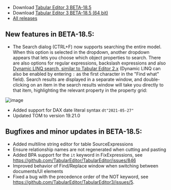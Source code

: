 ﻿- Download [Tabular Editor 3 BETA-18.5](https://cdn.tabulareditor.com/files/TabularEditor.3.BETA-18.5.x86.msi)
- Download [Tabular Editor 3 BETA-18.5 (64 bit)](https://cdn.tabulareditor.com/files/TabularEditor.3.BETA-18.5.x64.msi)
- [All releases](https://docs.tabulareditor.com/projects/te3/en/latest/downloads.html)

## New features in BETA-18.5:

- The Search dialog (CTRL+F) now supports searching the entire model. When this option is selected in the dropdown, another dropdown appears that lets you choose which object properties to search. There are also options for regular expressions, backslash expressions and also [Dynamic LINQ search, similar to Tabular Editor 2.x](https://docs.tabulareditor.com/Advanced-Filtering-of-the-Explorer-Tree.html) (Dynamic LINQ can also be enabled by entering `:` as the first character in the "Find what" field). Search results are displayed in a separate window, and double-clicking on an item in the search results window will take you directly to that item, highlighting the relevant property in the property grid:

![image](https://user-images.githubusercontent.com/30911111/119983803-edd94f80-bfc0-11eb-91cb-aee084e0c83d.png)

- Added support for DAX date literal syntax `dt"2021-05-27"`
- Updated TOM to version 19.21.0

## Bugfixes and minor updates in BETA-18.5:

- Added multiline string editor for table SourceExpressions
- Ensure relationship names are not regenerated when cutting and pasting
- Added BPA support for the `it` keyword in FixExpressions, see https://github.com/TabularEditor/TabularEditor/issues/846
- Improved behavior of Find/Replace window when switching between documents/UI elements
- Fixed a bug with the precedence order of the NOT keyword, see https://github.com/TabularEditor/TabularEditor3/issues/5.

